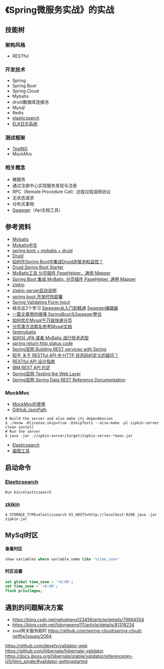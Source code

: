 # 《Spring微服务实战》的实战

## 技能树
### 架构风格
- RESTful

### 开发技术
- Spring
- Spring Boot
- Spring Cloud
- Mybatis
- druid数据库连接池
- Mysql
- Redis
- [elasticsearch](https://www.elastic.co/cn/products/elasticsearch)
- [ELK日志系统](https://blog.csdn.net/wyyl1/article/details/80517727)

### 测试框架
- [TestNG](https://testng.org/doc/index.html)
- MockMvc

### 相关概念
- 微服务
- 通过注册中心实现服务发现与注册
- RPC（Remote Procedure Call）远程过程调用协议
- 无状态请求
- 分布式事物
- [Swagger](https://swagger.io/)（Api文档工具）

## 参考资料

- [Mybatis](http://www.mybatis.org/spring-boot-starter/mybatis-spring-boot-autoconfigure/)
- [Mybatis中文](http://www.mybatis.org/mybatis-3/zh/index.html)
- [spring boot + mybatis + druid](https://www.cnblogs.com/waterlufei/p/7056420.html)
- [Druid](https://github.com/alibaba/druid)
- [如何在Spring Boot中集成Druid连接池和监控？](https://github.com/alibaba/druid/tree/master/druid-spring-boot-starter)
- [Druid Spring Boot Starter](https://github.com/alibaba/druid/tree/master/druid-spring-boot-starter)
- [MyBatis工具 分页插件 PageHelper、通用 Mapper](http://mybatis.tk)
- [Spring Boot 集成 MyBatis, 分页插件 PageHelper, 通用 Mapper](https://github.com/abel533/MyBatis-Spring-Boot)
- [zipkin](https://zipkin.io)
- [zipkin-server启动说明](https://github.com/openzipkin/zipkin/tree/master/zipkin-server)
- [spring boot 开发时热部署](https://blog.csdn.net/xusheng_Mr/article/details/78771746)
- [Spring Validating Form Input](https://spring.io/guides/gs/validating-form-input/)
- 结合这2个学习 [Swagger从入门到精通](https://huangwenchao.gitbooks.io/swagger/content/) [Swagger编辑器](https://editor.swagger.io/)
- [一篇文章带你搞懂 SpringBoot与Swagger整合](https://blog.csdn.net/itguangit/article/details/78978296)
- [如何优化Mysql千万级快速分页](https://blog.csdn.net/qq_36276335/article/details/73824243)
- [分页类方法取名参考Mysql文档](https://dev.mysql.com/doc/refman/8.0/en/select.html)
- [fastmybatis](https://blog.csdn.net/thc1987/article/details/80747352)
- [如何对 JPA 或者 MyBatis 进行技术选型](http://www.spring4all.com/article/391)
- [spring return http status code](https://stackoverflow.com/questions/16232833/how-to-respond-with-http-400-error-in-a-spring-mvc-responsebody-method-returnin)
- [Spring官网 Building REST services with Spring](https://spring.io/guides/tutorials/rest/)
- [知乎 关于 RESTful API 中 HTTP 状态码的定义的疑问？](https://www.zhihu.com/question/58686782)
- [RESTful API 设计指南](http://www.ruanyifeng.com/blog/2014/05/restful_api.html)
- [IBM REST API 约定](https://www.ibm.com/support/knowledgecenter/zh/SS4GCC_6.1.1/com.ibm.urelease.doc/topics/rest_api_ref_conventions.html)
- [Spring官网 Testing the Web Layer](https://spring.io/guides/gs/testing-web/)
- [Spring官网 Spring Data REST Reference Documentation](https://docs.spring.io/spring-data/rest/docs/2.0.0.M1/reference/html/index.html)

### MockMvc
- [MockMvc的使用](https://www.cnblogs.com/NeverCtrl-C/p/8996564.html)
- [GitHub JsonPath](https://github.com/json-path/JsonPath)

```vim
# Build the server and also make its dependencies
$ ./mvnw -Dlicense.skip=true -DskipTests --also-make -pl zipkin-server clean install
# Run the server
$ java -jar ./zipkin-server/target/zipkin-server-*exec.jar
```
- [Elasticsearch](https://www.elastic.co)
- [画图工具](https://about.draw.io)

## 启动命令

### [Elasticsearch](https://www.elastic.co/cn/downloads/elasticsearch)

```vim
Run bin/elasticsearch
```

### [zkikin](https://github.com/openzipkin/zipkin/blob/master/zipkin-server/README.md#elasticsearch-storage)

```vim
$ STORAGE_TYPE=elasticsearch ES_HOSTS=http://localhost:9200 java -jar zipkin.jar
```

## MySql时区

#### 查看时区

```sql
show variables where variable_name like '%time_zone'
```

#### 时区设置
```sql
set global time_zone = '+8:00';
set time_zone = '+8:00';
flush privileges;
```

## 遇到的问题解决方案
- https://blog.csdn.net/gelusheng123456/article/details/79684554
- https://blog.csdn.net/lidongpeng111/article/details/81318234
- zuul网关服务超时 https://github.com/spring-cloud/spring-cloud-netflix/issues/2064



https://github.com/devefx/validator-web
https://github.com/hibernate/hibernate-validator
https://docs.jboss.org/hibernate/stable/validator/reference/en-US/html_single/#validator-gettingstarted



